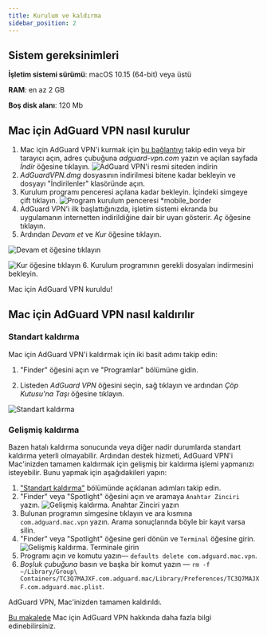 ```yaml
---
title: Kurulum ve kaldırma
sidebar_position: 2
---
```


## Sistem gereksinimleri

**İşletim sistemi sürümü**: macOS 10.15 (64-bit) veya üstü

**RAM**: en az 2 GB

**Boş disk alanı**: 120 Mb

## Mac için AdGuard VPN nasıl kurulur

1. Mac için AdGuard VPN'i kurmak için [bu bağlantıyı](https://agrd.io/mac_vpn) takip edin veya bir tarayıcı açın, adres çubuğuna *adguard-vpn.com* yazın ve açılan sayfada *İndir* öğesine tıklayın. ![AdGuard VPN'i resmi siteden indirin](https://cdn.adguardvpn.com/public/Adguard/kb/vpn-install/mac-install-en.png)
2. *AdGuardVPN.dmg* dosyasının indirilmesi bitene kadar bekleyin ve dosyayı "İndirilenler" klasöründe açın.
3. Kurulum programı penceresi açılana kadar bekleyin. İçindeki simgeye çift tıklayın. ![Program kurulum penceresi *mobile_border](https://cdn.adguardvpn.com/public/Adguard/kb/vpn-install/mac-install-ru-1.png)
4. AdGuard VPN'i ilk başlattığınızda, işletim sistemi ekranda bu uygulamanın internetten indirildiğine dair bir uyarı gösterir. *Aç* öğesine tıklayın.
5. Ardından *Devam et* ve *Kur* öğesine tıklayın.

![Devam et öğesine tıklayın](https://cdn.adguardvpn.com/public/Adguard/kb/vpn-install/.mac-install-2-en~imageoptim.png)

![Kur öğesine tıklayın](https://cdn.adguardvpn.com/public/Adguard/kb/vpn-install/mac-install-3-en.png)
6. Kurulum programının gerekli dosyaları indirmesini bekleyin.

Mac için AdGuard VPN kuruldu!

## Mac için AdGuard VPN nasıl kaldırılır

### Standart kaldırma

Mac için AdGuard VPN'i kaldırmak için iki basit adımı takip edin:

1. "Finder" öğesini açın ve "Programlar" bölümüne gidin.

2. Listeden *AdGuard VPN* öğesini seçin, sağ tıklayın ve ardından *Çöp Kutusu'na Taşı* öğesine tıklayın.

![Standart kaldırma](https://cdn.adguardvpn.com/public/Adguard/kb/vpn-install/mac-uninstall-1-en.png)

### Gelişmiş kaldırma

Bazen hatalı kaldırma sonucunda veya diğer nadir durumlarda standart kaldırma yeterli olmayabilir. Ardından destek hizmeti, AdGuard VPN'i Mac'inizden tamamen kaldırmak için gelişmiş bir kaldırma işlemi yapmanızı isteyebilir. Bunu yapmak için aşağıdakileri yapın:

1. ["Standart kaldırma"](#how-to-uninstall-adguard-vpn-for-mac) bölümünde açıklanan adımları takip edin.
2. "Finder" veya "Spotlight" öğesini açın ve aramaya `Anahtar Zinciri` yazın. ![Gelişmiş kaldırma. Anahtar Zinciri yazın](https://cdn.adguardvpn.com/public/Adguard/kb/vpn-install/mac-key-chain-en.png)
3. Bulunan programın simgesine tıklayın ve ara kısmına `com.adguard.mac.vpn` yazın. Arama sonuçlarında böyle bir kayıt varsa silin.
4. "Finder" veya "Spotlight" öğesine geri dönün ve `Terminal` öğesine girin. ![Gelişmiş kaldırma. Terminale girin](https://cdn.adguardvpn.com/public/Adguard/kb/vpn-install/mac-terminal-en.png)
5. Programı açın ve komutu yazın— `defaults delete com.adguard.mac.vpn`.
6. *Boşluk çubuğuna* basın ve başka bir komut yazın — `rm -f ~/Library/Group\ Containers/TC3Q7MAJXF.com.adguard.mac/Library/Preferences/TC3Q7MAJXF.com.adguard.mac.plist`.

AdGuard VPN, Mac'inizden tamamen kaldırıldı.

[Bu makalede](/adguard-vpn-for-mac/overview) Mac için AdGuard VPN hakkında daha fazla bilgi edinebilirsiniz.
